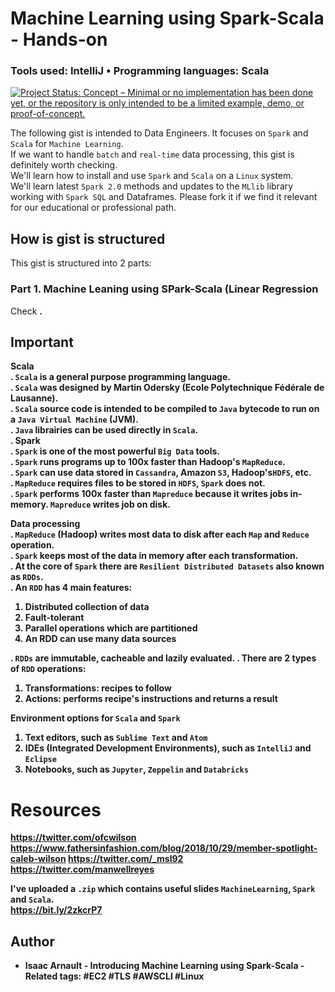 # Machine Learning using Spark-Scala - Hands-on
### Tools used: IntelliJ • Programming languages: Scala

[![Project Status: Concept – Minimal or no implementation has been done yet, or the repository is only intended to be a limited example, demo, or proof-of-concept.](https://www.repostatus.org/badges/latest/concept.svg)](https://www.repostatus.org/#concept)

The following gist is intended to Data Engineers. It focuses on `Spark` and `Scala` for `Machine Learning`.<br>
If we want to handle `batch` and `real-time` data processing, this gist is definitely worth checking.<br>
We'll learn how to install and use `Spark` and `Scala` on a `Linux` system.<br>
We'll learn latest `Spark 2.0` methods and updates to the `MLlib` library working with `Spark SQL` and Dataframes.
Please fork it if we find it relevant for our educational or professional path.

## How is gist is structured
This gist is structured into 2 parts:<br>

### Part 1. Machine Leaning using SPark-Scala (Linear Regression
Check <b>  <b>.
  
## Important
<b>Scala</b><br>
. `Scala` is a general purpose programming language.<br>
. `Scala` was designed by Martin Odersky (Ecole Polytechnique Fédérale de Lausanne).<br>
. `Scala` source code is intended to be compiled to `Java` bytecode to run on a `Java Virtual Machine` (JVM).<br>
. `Java` librairies can be used directly in `Scala`.<br>
. 
<b>Spark</b><br>
. `Spark` is one of the most powerful `Big Data` tools.<br>
. `Spark` runs programs up to 100x faster than Hadoop's `MapReduce`.<br>
. `Spark` can use data stored in `Cassandra`, Amazon `S3`, Hadoop's`HDFS`, etc.<br>
. `MapReduce` requires files to be stored in `HDFS`, `Spark` does not.<br>
. `Spark` performs 100x faster than `Mapreduce` because it writes jobs in-memory. `Mapreduce` writes job on disk.

<b>Data processing</b><br>
. `MapReduce` (Hadoop) writes most data to <b>disk</b> after each `Map` and `Reduce` operation.<br>
. `Spark` keeps most of the data <b>in memory</b> after each transformation.<br>
. At the core of `Spark` there are `Resilient Distributed Datasets` also known as `RDDs`.<br>
. An `RDD` has 4 main features:<br>

1. Distributed collection of data
2. Fault-tolerant
3. Parallel operations which are partitioned
4. An RDD can use many data sources

. `RDDs` are immutable, cacheable and lazily evaluated.<b>
. There are 2 types of `RDD` operations:<br>
  
  1. Transformations: recipes to follow
  2. Actions: performs recipe's instructions and returns a result
  
  <b>Environment options for `Scala` and `Spark`</b>
  
  1. Text editors, such as `Sublime Text` and `Atom`
  2. IDEs (Integrated Development Environments), such as `IntelliJ` and `Eclipse`
  3. Notebooks, such as `Jupyter`, `Zeppelin` and `Databricks`

# Resources

https://twitter.com/ofcwilson
https://www.fathersinfashion.com/blog/2018/10/29/member-spotlight-caleb-wilson
https://twitter.com/_msl92
https://twitter.com/manwellreyes

I've uploaded a `.zip` which contains useful slides `MachineLearning`, `Spark` and `Scala`.<br>
<b>https://bit.ly/2zkcrP7</b>
  
## Author

* **Isaac Arnault** - Introducing Machine Learning using Spark-Scala - Related tags: #EC2 #TLS #AWSCLI #Linux
